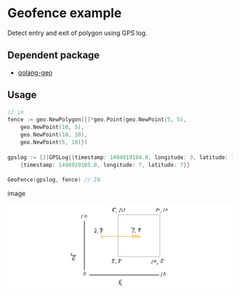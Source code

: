 # Geofence example

Detect entry and exit of polygon using GPS log.

## Dependent package

- [golang-geo](https://github.com/kellydunn/golang-geo/)

## Usage
```go
// in
fence := geo.NewPolygon([]*geo.Point{geo.NewPoint(5, 5),
    geo.NewPoint(10, 5),
    geo.NewPoint(10, 10),
    geo.NewPoint(5, 10)})

gpslog := [2]GPSLog{{timestamp: 1494919104.0, longitude: 3, latitude: 7},
	{timestamp: 1494919105.0, longitude: 7, latitude: 7}}

GeoFence(gpslog, fence) // IN
```

image

![](./image.png)
